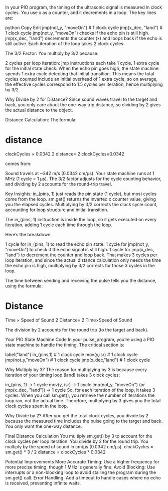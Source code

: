 In your PIO program, the timing of the ultrasonic signal is measured in clock cycles. You use x as a counter, and it decrements in a loop. The key lines are:

python
Copy
Edit
jmp(not_y, "moveOn")  # 1 clock cycle
jmp(x_dec, "land")    # 1 clock cycle
jmp(not_y, "moveOn") checks if the echo pin is still high.
jmp(x_dec, "land") decrements the counter (x) and loops back if the echo is still active.
Each iteration of the loop takes 2 clock cycles.

The 3/2 Factor:
You multiply by 3/2 because:

2 cycles per loop iteration: jmp instructions each take 1 cycle.
1 extra cycle for the initial state check: When the echo pin goes high, the state machine spends 1 extra cycle detecting that initial transition.
This means the total cycles counted include an initial overhead of 1 extra cycle, so on average, the effective cycles correspond to 1.5 cycles per iteration, hence multiplying by 3/2.

Why Divide by 2 for Distance?
Since sound waves travel to the target and back, you only care about the one-way trip distance, so dividing by 2 gives the actual distance to the object.

Distance Calculation:
The formula:

distance
=
clockCycles
×
0.0342
2
distance= 
2
clockCycles×0.0342
​	
 
comes from:

Sound travels at ~342 m/s (0.0342 cm/µs).
Your state machine runs at 1 MHz (1 cycle = 1 µs).
The 3/2 factor adjusts for the cycle counting behavior, and dividing by 2 accounts for the round-trip travel.

Key Insights:
in_(pins, 1) just reads the pin state (1 cycle), but most cycles come from the loop.
sm.get() returns the inverted x counter value, giving you the elapsed cycles.
Multiplying by 3/2 corrects the clock cycle count, accounting for loop structure and initial transition.

The in_(pins, 1) instruction is inside the loop, so it gets executed on every iteration, adding 1 cycle each time through the loop.

Here’s the breakdown:

1 cycle for in_(pins, 1) to read the echo pin state.
1 cycle for jmp(not_y, "moveOn") to check if the echo signal is still high.
1 cycle for jmp(x_dec, "land") to decrement the counter and loop back.
That makes 3 cycles per loop iteration, and since the actual distance calculation only needs the time the echo pin is high, multiplying by 3/2 corrects for those 3 cycles in the loop.

The time between sending and receiving the pulse tells you the distance, using the formula:

Distance
=
Time
×
Speed of Sound
2
Distance= 
2
Time×Speed of Sound
​	
 
The division by 2 accounts for the round trip (to the target and back).

Your PIO State Machine Code
In your pulse_program, you’re using a PIO state machine to handle the timing. The critical section is:

label("land")
in_(pins,1)      # 1 clock cycle
mov(y,isr)       # 1 clock cycle
jmp(not_y,"moveOn") # 1 clock cycle
jmp(x_dec,"land")   # 1 clock cycle

Why Multiply by 3?
The reason for multiplying by 3 is because every iteration of your timing loop (land) takes 3 clock cycles:

in_(pins, 1) → 1 cycle
mov(y, isr) → 1 cycle
jmp(not_y, "moveOn") (or jmp(x_dec, "land")) → 1 cycle
So, for each iteration of the loop, it takes 3 cycles. When you call sm.get(), you retrieve the number of iterations the loop ran, not the actual time. Therefore, multiplying by 3 gives you the total clock cycles spent in the loop.

Why Divide by 2?
After you get the total clock cycles, you divide by 2 because the measured time includes the pulse going to the target and back. You only want the one-way distance.

Final Distance Calculation
You multiply sm.get() by 3 to account for the clock cycles per loop iteration.
You divide by 2 for the round trip.
You multiply by the speed of sound in cm/µs (0.0342 cm/µs).
clockCycles = sm.get() * 3 / 2
distance = clockCycles * 0.0342

Potential Improvements
More Accurate Timing: Use a higher frequency for more precise timing, though 1 MHz is generally fine.
Avoid Blocking: Use interrupts or a non-blocking loop to avoid stalling the program during the sm.get() call.
Error Handling: Add a timeout to handle cases where no echo is received, preventing infinite waits.
